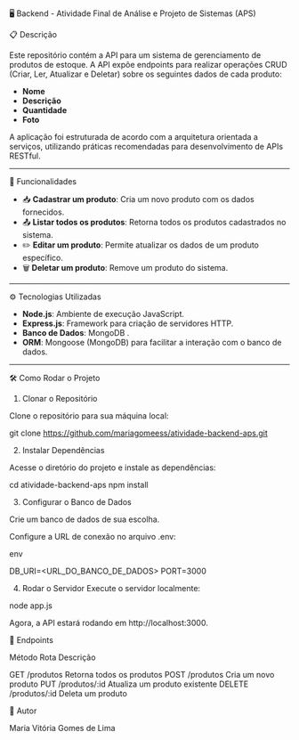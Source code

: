 🖥️ Backend - Atividade Final de Análise e Projeto de Sistemas (APS)

📋 Descrição

Este repositório contém a API para um sistema de gerenciamento de produtos de estoque. A API expõe endpoints para realizar operações CRUD (Criar, Ler, Atualizar e Deletar) sobre os seguintes dados de cada produto:

- **Nome**
- **Descrição**
- **Quantidade**
- **Foto**

A aplicação foi estruturada de acordo com a arquitetura orientada a serviços, utilizando práticas recomendadas para desenvolvimento de APIs RESTful.

---

🚀 Funcionalidades

- 📥 **Cadastrar um produto**: Cria um novo produto com os dados fornecidos.
- 📤 **Listar todos os produtos**: Retorna todos os produtos cadastrados no sistema.
- ✏️ **Editar um produto**: Permite atualizar os dados de um produto específico.
- 🗑️ **Deletar um produto**: Remove um produto do sistema.

---

⚙️ Tecnologias Utilizadas

- **Node.js**: Ambiente de execução JavaScript.
- **Express.js**: Framework para criação de servidores HTTP.
- **Banco de Dados**: MongoDB .
- **ORM**: Mongoose (MongoDB) para facilitar a interação com o banco de dados.

---

🛠️ Como Rodar o Projeto

1. Clonar o Repositório

Clone o repositório para sua máquina local:

git clone https://github.com/mariagomeess/atividade-backend-aps.git

2. Instalar Dependências

Acesse o diretório do projeto e instale as dependências:

cd atividade-backend-aps
npm install

3. Configurar o Banco de Dados

Crie um banco de dados de sua escolha.

Configure a URL de conexão no arquivo .env:

env

DB_URI=<URL_DO_BANCO_DE_DADOS>
PORT=3000

4. Rodar o Servidor
Execute o servidor localmente:

node app.js

Agora, a API estará rodando em http://localhost:3000.

🔧 Endpoints

Método	Rota	Descrição

GET	/produtos	Retorna todos os produtos
POST	/produtos	Cria um novo produto
PUT	/produtos/:id	Atualiza um produto existente
DELETE	/produtos/:id	Deleta um produto

👤 Autor 

Maria Vitória Gomes de Lima

